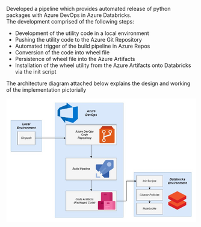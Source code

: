  Developed a pipeline which provides automated release of python packages with Azure DevOps in Azure Databricks. <br/>
 The development comprised of the following steps:
 - Development of the utility code in a local environment
 - Pushing the utility code to the Azure Git Repository
 - Automated trigger of the build pipeline in Azure Repos
 - Conversion of the code into wheel file
 - Persistence of wheel file into the Azure Artifacts
 - Installation of the wheel utility from the Azure Artifacts onto Databricks via the init script

 The architecture diagram attached below explains the design and working of the implementation pictorially 

<p align="center">
  <img src="assets/release_utils_architecture.jpg" />
</p>